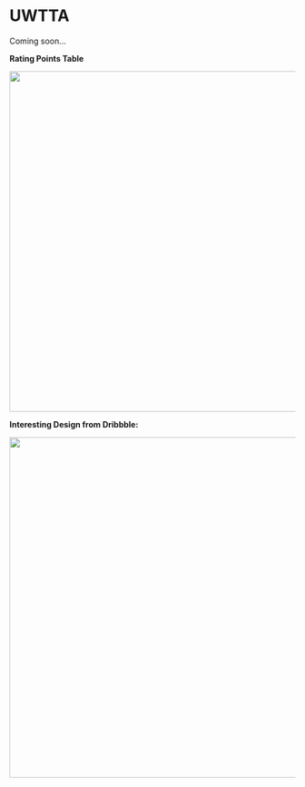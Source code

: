 # UWTTA
Coming soon...

**Rating Points Table**

<img src="https://i1.hoopchina.com.cn/blogfile/201702/24/BbsImg148791307127969_569x666.png?x-oss-process=image/resize,w_800/format,webp" width="600"/>

**Interesting Design from Dribbble:**

<img src="https://cdn.dribbble.com/users/188447/screenshots/1561762/attachments/239370/misc-screens.png" width="600"/>
